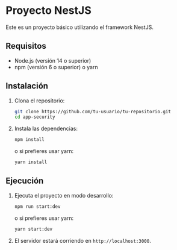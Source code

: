 # Proyecto NestJS

Este es un proyecto básico utilizando el framework NestJS.

## Requisitos

- Node.js (versión 14 o superior)
- npm (versión 6 o superior) o yarn

## Instalación

1. Clona el repositorio:

    ```sh
    git clone https://github.com/tu-usuario/tu-repositorio.git
    cd app-security
    ```

2. Instala las dependencias:

    ```sh
    npm install
    ```

    o si prefieres usar yarn:

    ```sh
    yarn install
    ```

## Ejecución

1. Ejecuta el proyecto en modo desarrollo:

    ```sh
    npm run start:dev
    ```

    o si prefieres usar yarn:

    ```sh
    yarn start:dev
    ```

2. El servidor estará corriendo en `http://localhost:3000`.
